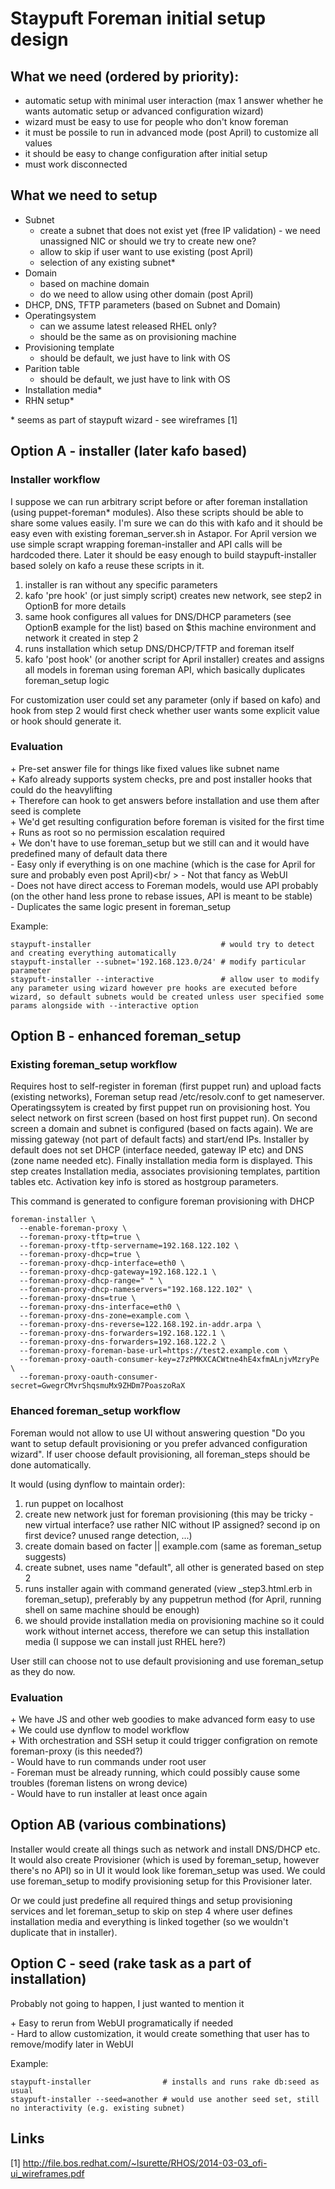 # Staypuft Foreman initial setup design

## What we need (ordered by priority):

* automatic setup with minimal user interaction (max 1 answer whether he wants automatic setup or advanced configuration wizard)
* wizard must be easy to use for people who don't know foreman
* it must be possile to run in advanced mode (post April) to customize all values
* it should be easy to change configuration after initial setup
* must work disconnected

## What we need to setup

* Subnet 
  * create a subnet that does not exist yet (free IP validation) - we need unassigned NIC or should we try to create new one?
  * allow to skip if user want to use existing (post April)
  * selection of any existing subnet*
* Domain
  * based on machine domain
  * do we need to allow using other domain (post April)
* DHCP, DNS, TFTP parameters (based on Subnet and Domain)
* Operatingsystem
  * can we assume latest released RHEL only?
  * should be the same as on provisioning machine
* Provisioning template
  * should be default, we just have to link with OS
* Parition table
  * should be default, we just have to link with OS
* Installation media*
* RHN setup*

\* seems as part of staypuft wizard - see wireframes [1]

## Option A - installer (later kafo based)

### Installer workflow

I suppose we can run arbitrary script before or after foreman installation (using puppet-foreman* modules). Also these scripts should be able to share some values easily. I'm sure we can do this with kafo and it should be easy even with existing foreman_server.sh in Astapor. For April version we use simple scrapt wrapping foreman-installer and API calls will be hardcoded there. Later it should be easy enough to build staypuft-installer based solely on kafo a reuse these scripts in it.

1. installer is ran without any specific parameters
2. kafo 'pre hook' (or just simply script) creates new network, see step2 in OptionB for more details
3. same hook configures all values for DNS/DHCP parameters (see OptionB example for the list) based on $this machine environment and network it created in step 2
4. runs installation which setup DNS/DHCP/TFTP and foreman itself
5. kafo 'post hook' (or another script for April installer) creates and assigns all models in foreman using foreman API, which basically duplicates foreman_setup logic

For customization user could set any parameter (only if based on kafo) and hook from step 2 would first check whether user wants some explicit value or hook should generate it.

### Evaluation

\+ Pre-set answer file for things like fixed values like subnet name<br />
\+ Kafo already supports system checks, pre and post installer hooks that could do the heavylifting<br />
\+ Therefore can hook to get answers before installation and use them after seed is complete<br />
\+ We'd get resulting configuration before foreman is visited for the first time<br />
\+ Runs as root so no permission escalation required<br />
\+ We don't have to use foreman_setup but we still can and it would have predefined many of default data there<br />
\- Easy only if everything is on one machine (which is the case for April for sure and probably even post April)<br/ >
\- Not that fancy as WebUI<br />
\- Does not have direct access to Foreman models, would use API probably (on the other hand less prone to rebase issues, API is meant to be stable)<br />
\- Duplicates the same logic present in foreman_setup<br />

Example:

    staypuft-installer                             # would try to detect and creating everything automatically
    staypuft-installer --subnet='192.168.123.0/24' # modify particular parameter
    staypuft-installer --interactive               # allow user to modify any parameter using wizard however pre hooks are executed before wizard, so default subnets would be created unless user specified some params alongside with --interactive option

## Option B - enhanced foreman_setup

### Existing foreman_setup workflow

Requires host to self-register in foreman (first puppet run) and upload facts (existing networks), Foreman setup read /etc/resolv.conf to get nameserver. Operatingssytem is created by first puppet run on provisioning host. You select network on first screen (based on host first puppet run). On second screen a domain and subnet is configured (based on facts again). We are missing gateway (not part of default facts) and start/end IPs. Installer by default does not set DHCP (interface needed, gateway IP etc) and DNS (zone name needed etc). Finally installation media form is displayed. This step creates Installation media, associates provisioning templates, partition tables etc. Activation key info is stored as hostgroup parameters.

This command is generated to configure foreman provisioning with DHCP

    foreman-installer \
      --enable-foreman-proxy \
      --foreman-proxy-tftp=true \
      --foreman-proxy-tftp-servername=192.168.122.102 \
      --foreman-proxy-dhcp=true \
      --foreman-proxy-dhcp-interface=eth0 \
      --foreman-proxy-dhcp-gateway=192.168.122.1 \
      --foreman-proxy-dhcp-range=" " \
      --foreman-proxy-dhcp-nameservers="192.168.122.102" \
      --foreman-proxy-dns=true \
      --foreman-proxy-dns-interface=eth0 \
      --foreman-proxy-dns-zone=example.com \
      --foreman-proxy-dns-reverse=122.168.192.in-addr.arpa \
      --foreman-proxy-dns-forwarders=192.168.122.1 \
      --foreman-proxy-dns-forwarders=192.168.122.2 \
      --foreman-proxy-foreman-base-url=https://test2.example.com \
      --foreman-proxy-oauth-consumer-key=z7zPMKXCACWtne4hE4xfmALnjvMzryPe \
      --foreman-proxy-oauth-consumer-secret=GwegrCMvrShqsmuMx9ZHDm7PoaszoRaX


### Ehanced foreman_setup workflow

Foreman would not allow to use UI without answering question "Do you want to setup default provisioning or you prefer advanced configuration wizard". If user choose default provisioning, all foreman_steps should be done automatically.


It would (using dynflow to maintain order):

1. run puppet on localhost
2. create new network just for foreman provisioning (this may be tricky - new virtual interface? use rather NIC without IP assigned? second ip on first device? unused range detection, ...)
3. create domain based on facter || example.com (same as foreman_setup suggests)
4. create subnet, uses name "default", all other is generated based on step 2
5. runs installer again with command generated (view _step3.html.erb in foreman_setup), preferably by any puppetrun method (for April, running shell on same machine should be enough)
6. we should provide installation media on provisioning machine so it could work without internet access, therefore we can setup this installation media (I suppose we can install just RHEL here?)

User still can choose not to use default provisioning and use foreman_setup as they do now.

### Evaluation

\+ We have JS and other web goodies to make advanced form easy to use<br />
\+ We could use dynflow to model workflow<br />
\+ With orchestration and SSH setup it could trigger configration on remote foreman-proxy (is this needed?)<br />
\- Would have to run commands under root user<br />
\- Foreman must be already running, which could possibly cause some troubles (foreman listens on wrong device)<br />
\- Would have to run installer at least once again<br />

## Option AB (various combinations)

Installer would create all things such as network and install DNS/DHCP etc. It would also create Provisioner (which is used by foreman_setup, however there's no API) so in UI it would look like foreman_setup was used. We could use foreman_setup to modify provisioning setup for this Provisioner later.

Or we could just predefine all required things and setup provisioning services and let foreman_setup to skip on step 4 where user defines installation media and everything is linked together (so we wouldn't duplicate that in installer).

## Option C - seed (rake task as a part of installation)

Probably not going to happen, I just wanted to mention it

\+ Easy to rerun from WebUI programatically if needed<br />
\- Hard to allow customization, it would create something that user has to remove/modify later in WebUI<br />

Example:

    staypuft-installer                # installs and runs rake db:seed as usual
    staypuft-installer --seed=another # would use another seed set, still no interactivity (e.g. existing subnet)


## Links

[1] http://file.bos.redhat.com/~lsurette/RHOS/2014-03-03_ofi-ui_wireframes.pdf
